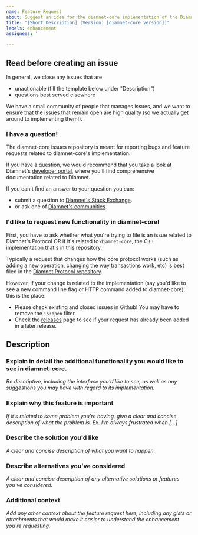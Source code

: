 ```yaml
---
name: Feature Request
about: Suggest an idea for the diamnet-core implementation of the Diamnet Protocol
title: "[Short Description] (Version: [diamnet-core version])"
labels: enhancement
assignees: ''

---
```


## Read before creating an issue

In general, we close any issues that are
* unactionable (fill the template below under "Description")
* questions best served elsewhere

We have a small community of people that manages issues, and we want to ensure that the issues that remain open are high quality (so we actually get around to implementing them!).

### I have a question!

The diamnet-core issues repository is meant for reporting bugs and feature requests related to diamnet-core's implementation.

If you have a question, we would recommend that you take a look at Diamnet's [developer portal][1], where you'll find comprehensive documentation related to Diamnet.

If you can't find an answer to your question you can:
* submit a question to [Diamnet's Stack Exchange][2].
* or ask one of [Diamnet's communities][3].

[1]: https://www.diamnet.org/developers/
[2]: https://diamnet.stackexchange.com/
[3]: https://www.diamnet.org/community/#communities

### I'd like to request new functionality in diamnet-core!

First, you have to ask whether what you're trying to file is an issue related to Diamnet's Protocol
OR if it's related to `diamnet-core`, the C++ implementation that's in this repository.

Typically a request that changes how the core protocol works (such as adding a new operation, changing the way transactions work, etc) is best filed in the [Diamnet Protocol repository][4].

However, if your change is related to the implementation (say you'd like to see a new command line
flag or HTTP command added to diamnet-core), this is the place.

* Please check existing and closed issues in Github! You may have to remove the `is:open` filter.
* Check the [releases](https://github.com/diamnet/diamnet-core/releases) page to see if your request has already been added in a later release.

[4]: https://github.com/diamnet/diamnet-protocol/issues

## Description
### Explain in detail the additional functionality you would like to see in diamnet-core.

*Be descriptive, including the interface you'd like to see, as well as any suggestions you may have
with regard to its implementation.*

### Explain why this feature is important
*If it's related to some problem you're having, give a clear and concise description of what the problem is. Ex. I'm always frustrated when [...]*

### Describe the solution you'd like
*A clear and concise description of what you want to happen.*

### Describe alternatives you've considered
*A clear and concise description of any alternative solutions or features you've considered.*

### Additional context
*Add any other context about the feature request here, including any gists or attachments that would make it easier to understand the enhancement you're requesting.*
